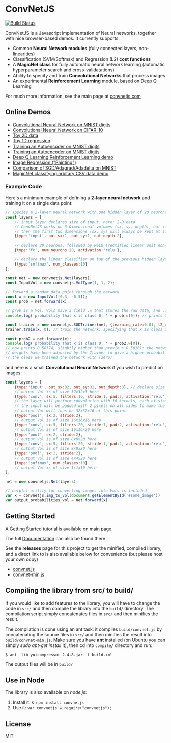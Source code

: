 
# ConvNetJS

[![Build Status](https://travis-ci.org/thomasfoster96/convnetjs.svg?branch=master)](https://travis-ci.org/thomasfoster96/convnetjs)

ConvNetJS is a Javascript implementation of Neural networks, together with nice browser-based demos. It currently supports:

- Common **Neural Network modules** (fully connected layers, non-linearities)
- Classification (SVM/Softmax) and Regression (L2) **cost functions**
- A **MagicNet class** for fully automatic neural network learning (automatic hyperparameter search and cross-validatations)
- Ability to specify and train **Convolutional Networks** that process images
- An experimental **Reinforcement Learning** module, based on Deep Q Learning

For much more information, see the main page at [convnetjs.com](http://convnetjs.com)

## Online Demos
- [Convolutional Neural Network on MNIST digits](http://cs.stanford.edu/~karpathy/convnetjs/demo/mnist.html)
- [Convolutional Neural Network on CIFAR-10](http://cs.stanford.edu/~karpathy/convnetjs/demo/cifar10.html)
- [Toy 2D data](http://cs.stanford.edu/~karpathy/convnetjs/demo/classify2d.html)
- [Toy 1D regression](http://cs.stanford.edu/~karpathy/convnetjs/demo/regression.html)
- [Training an Autoencoder on MNIST digits](http://cs.stanford.edu/~karpathy/convnetjs/demo/denoising_autoencoder.html)
- [Training an Autoencoder on MNIST digits](http://cs.stanford.edu/~karpathy/convnetjs/demo/autoencoder.html)
- [Deep Q Learning Reinforcement Learning demo](http://cs.stanford.edu/people/karpathy/convnetjs/demo/rldemo.html)
- [Image Regression ("Painting")](http://cs.stanford.edu/~karpathy/convnetjs/demo/image_regression.html)
- [Comparison of SGD/Adagrad/Adadelta on MNIST](http://cs.stanford.edu/people/karpathy/convnetjs/demo/trainers.html)
- [MagicNet classifying arbitary CSV data demo](http://cs.stanford.edu/people/karpathy/convnetjs/demo/automatic.html)

### Example Code

Here's a minimum example of defining a **2-layer neural network** and training
it on a single data point:

```javascript
// species a 2-layer neural network with one hidden layer of 20 neurons
const layers = [
	// input layer declares size of input. here: 2-D data
	// ConvNetJS works on 3-Dimensional volumes (sx, sy, depth), but if you're not dealing with images
	// then the first two dimensions (sx, sy) will always be kept at size 1
	{type:'input', out_sx:1, out_sy:1, out_depth:2},

	// declare 20 neurons, followed by ReLU (rectified linear unit non-linearity)
	{type:'fc', num_neurons:20, activation:'relu'},

	// declare the linear classifier on top of the previous hidden layer
	{type:'softmax', num_classes:10}
];

const net = new convnetjs.Net(layers);
const InputVol = new convnetjs.VolType(1, 1, 2);

// forward a random data point through the network
const x = new InputVol([0.3, -0.5]);
const prob = net.forward(x); 

// prob is a Vol. Vols have a field .w that stores the raw data, and .dw that stores gradients
console.log('probability that x is class 0: ' + prob.w[0]); // prints 0.50101

const trainer = new convnetjs.SGDTrainer(net, {learning_rate:0.01, l2_decay:0.001});
trainer.train(x, 0); // train the network, specifying that x is class zero

const prob2 = net.forward(x);
console.log('probability that x is class 0: ' + prob2.w[0]);
// now prints 0.50374, slightly higher than previous 0.50101: the networks
// weights have been adjusted by the Trainer to give a higher probability to
// the class we trained the network with (zero)
```

and here is a small **Convolutional Neural Network** if you wish to predict on images:

```javascript
const layers = [
	{type:'input', out_sx:32, out_sy:32, out_depth:3}, // declare size of input
	// output Vol is of size 32x32x3 here
	{type:'conv', sx:5, filters:16, stride:1, pad:2, activation:'relu'},
	// the layer will perform convolution with 16 kernels, each of size 5x5.
	// the input will be padded with 2 pixels on all sides to make the output Vol of the same size
	// output Vol will thus be 32x32x16 at this point
	{type:'pool', sx:2, stride:2},
	// output Vol is of size 16x16x16 here
	{type:'conv', sx:5, filters:20, stride:1, pad:2, activation:'relu'},
	// output Vol is of size 16x16x20 here
	{type:'pool', sx:2, stride:2},
	// output Vol is of size 8x8x20 here
	{type:'conv', sx:5, filters:20, stride:1, pad:2, activation:'relu'},
	// output Vol is of size 8x8x20 here
	{type:'pool', sx:2, stride:2},
	// output Vol is of size 4x4x20 here
	{type:'softmax', num_classes:10}
	// output Vol is of size 1x1x10 here
];

net = new convnetjs.Net(layers);

// helpful utility for converting images into Vols is included
var x = convnetjs.img_to_vol(document.getElementById('#some_image'))
var output_probabilities_vol = net.forward(x)
```

## Getting Started
A [Getting Started](http://cs.stanford.edu/people/karpathy/convnetjs/started.html) tutorial is available on main page.

The full [Documentation](http://cs.stanford.edu/people/karpathy/convnetjs/docs.html) can also be found there.

See the **releases** page for this project to get the minified, compiled library, and a direct link to is also available below for convenience (but please host your own copy)

- [convnet.js](http://cs.stanford.edu/people/karpathy/convnetjs/build/convnet.js)
- [convnet-min.js](http://cs.stanford.edu/people/karpathy/convnetjs/build/convnet-min.js)

## Compiling the library from src/ to build/
If you would like to add features to the library, you will have to change the code in `src/` and then compile the library into the `build/` directory. The compilation script simply concatenates files in `src/` and then minifies the result.

The compilation is done using an ant task: it compiles `build/convnet.js` by concatenating the source files in `src/` and then minifies the result into `build/convnet-min.js`. Make sure you have **ant** installed (on Ubuntu you can simply *sudo apt-get install* it), then cd into `compile/` directory and run:

    $ ant -lib yuicompressor-2.4.8.jar -f build.xml

The output files will be in `build/`
## Use in Node
The library is also available on *node.js*:

1. Install it: `$ npm install convnetjs`
2. Use it: `var convnetjs = require("convnetjs");`

## License
MIT
